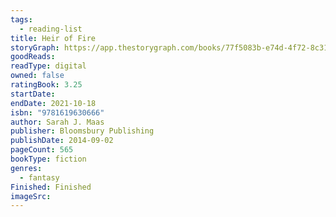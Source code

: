 ```yaml
---
tags:
  - reading-list
title: Heir of Fire
storyGraph: https://app.thestorygraph.com/books/77f5083b-e74d-4f72-8c31-80703c2a6cc0
goodReads:
readType: digital
owned: false
ratingBook: 3.25
startDate:
endDate: 2021-10-18
isbn: "9781619630666"
author: Sarah J. Maas
publisher: Bloomsbury Publishing
publishDate: 2014-09-02
pageCount: 565
bookType: fiction
genres:
  - fantasy
Finished: Finished
imageSrc:
---
```

